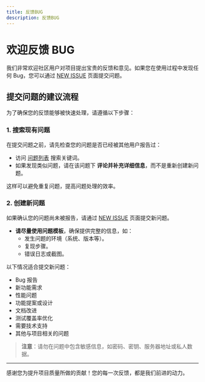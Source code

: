 ```yaml
---
title: 反馈BUG
description: 反馈BUG
---
```


# 欢迎反馈 BUG

我们非常欢迎社区用户对项目提出宝贵的反馈和意见。如果您在使用过程中发现任何 Bug，您可以通过 [NEW ISSUE](https://github.com/fast-excel/fastexcel/issues/new/choose) 页面提交问题。

## 提交问题的建议流程

为了确保您的反馈能够被快速处理，请遵循以下步骤：

### 1. **搜索现有问题**
在提交问题之前，请先检查您的问题是否已经被其他用户报告过：
- 访问 [问题列表](https://github.com/fast-excel/fastexcel/issues) 搜索关键词。
- 如果发现类似问题，请在该问题下 **评论并补充详细信息**，而不是重新创建新问题。

这样可以避免重复问题，提高问题处理的效率。


### 2. **创建新问题**
如果确认您的问题尚未被报告，请通过 [NEW ISSUE](https://github.com/fast-excel/fastexcel/issues/new/choose) 页面提交新问题。

- **请尽量使用问题模板**，确保提供完整的信息，如：
    - 发生问题的环境（系统、版本等）。
    - 复现步骤。
    - 错误日志或截图。

以下情况适合提交新问题：

- Bug 报告
- 新功能需求
- 性能问题
- 功能提案或设计
- 文档改进
- 测试覆盖率优化
- 需要技术支持
- 其他与项目相关的问题

> **注意**：请勿在问题中包含敏感信息，如密码、密钥、服务器地址或私人数据。

---

感谢您为提升项目质量所做的贡献！您的每一次反馈，都是我们前进的动力。
